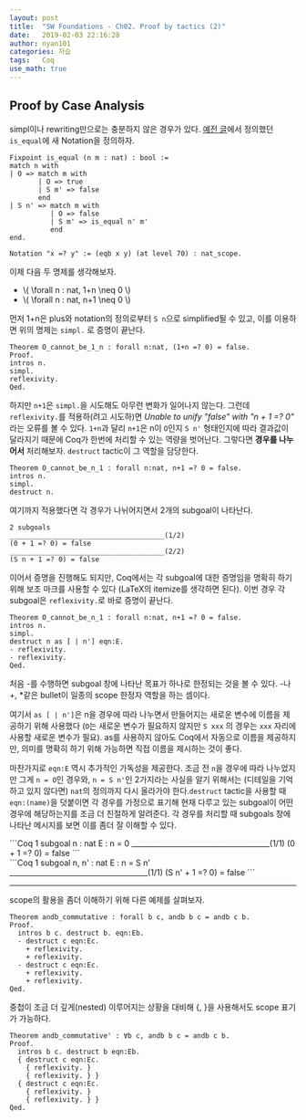 ```yaml
---
layout: post
title:  "SW Foundations - Ch02. Proof by tactics (2)"
date:   2019-02-03 22:16:28
author: nyan101
categories: 자습
tags:	Coq
use_math: true
---
```




## Proof by Case Analysis
simpl이나 rewriting만으로는 충분하지 않은 경우가 있다. [예전 글](https://nyan101.github.io/%EC%9E%90%EC%8A%B5/2019/01/31/SW-Foundations-Ch01-2.html)에서 정의했던 `is_equal`에 새 Notation을 정의하자.

```Coq
Fixpoint is_equal (n m : nat) : bool :=
match n with
| O => match m with
       | O => true
       | S m' => false
       end
| S n' => match m with
          | O => false
          | S m' => is_equal n' m'
          end
end.

Notation "x =? y" := (eqb x y) (at level 70) : nat_scope.
```



이제 다음 두 명제를 생각해보자. 

* \\( \\forall n : nat, 1+n \\neq 0 \\)
* \\( \\forall n : nat, n+1 \\neq 0 \\)



먼저 1+n은 plus와 notation의 정의로부터 `S n`으로 simplified될 수 있고, 이를 이용하면 위의 명제는 `simpl.` 로 증명이 끝난다.

```Coq
Theorem O_cannot_be_1_n : forall n:nat, (1+n =? 0) = false.
Proof.
intros n.
simpl.
reflexivity.
Qed.
```

하지만 `n+1`은 `simpl.`을 시도해도 아무런 변화가 일어나지 않는다. 그런데 `reflexivity.`를 적용하(려고 시도하)면 _Unable to unify "false" with "n + 1 =? 0"_ 라는 오류를 볼 수 있다. `1+n`과 달리 `n+1`은 n이 `O`인지 `S n'` 형태인지에 따라 결과값이 달라지기 때문에 Coq가 한번에 처리할 수 있는 역량을 벗어난다. 그렇다면 **경우를 나누어서** 처리해보자. `destruct` tactic이 그 역할을 담당한다.

```Coq
Theorem O_cannot_be_n_1 : forall n:nat, n+1 =? 0 = false.
intros n.
simpl.
destruct n.
```

여기까지 적용했다면 각 경우가 나뉘어지면서 2개의 subgoal이 나타난다.

```Coq
2 subgoals
______________________________________(1/2)
(0 + 1 =? 0) = false
______________________________________(2/2)
(S n + 1 =? 0) = false
```

이어서 증명을 진행해도 되지만, Coq에서는 각 subgoal에 대한 증명임을 명확히 하기 위해 보조 마크를 사용할 수 있다 (LaTeX의 itemize를 생각하면 된다). 이번 경우 각 subgoal은 `reflexivity.`로 바로 증명이 끝난다.

```Coq
Theorem O_cannot_be_n_1 : forall n:nat, n+1 =? 0 = false.
intros n.
simpl.
destruct n as [ | n'] eqn:E.
- reflexivity.
- reflexivity.
Qed.
```

처음 -를 수행하면 subgoal 창에 나타난 목표가 하나로 한정되는 것을 볼 수 있다. -나 +, \*같은 bullet이 일종의 scope 한정자 역할을 하는 셈이다.

여기서 `as [ | n']`은 n을 경우에 따라 나누면서 만들어지는 새로운 변수에 이름을 제공하기 위해 사용했다 (`O`는 새로운 변수가 필요하지 않지만 `S xxx` 의 경우는 `xxx` 자리에 사용할 새로운 변수가 필요). as를 사용하지 않아도 Coq에서 자동으로 이름을 제공하지만, 의미를 명확히 하기 위해 가능하면 직접 이름을 제시하는 것이 좋다.

마찬가지로 `eqn:E` 역시 추가적인 가독성을 제공한다. 조금 전 `n`을 경우에 따라 나누었지만 그게 `n = O`인 경우와, `n = S n'`인 2가지라는 사실을 알기 위해서는 (디테일을 기억하고 있지 않다면) `nat`의 정의까지 다시 올라가야 한다.`destruct` tactic을 사용할 때 `eqn:(name)`을 덧붙이면 각 경우를 가정으로 표기해 현재 다루고 있는 subgoal이 어떤 경우에 해당하는지를 조금 더 친절하게 알려준다. 각 경우를 처리할 때 subgoals 창에 나타난 메시지를 보면 이를 좀더 잘 이해할 수 있다.


<div class="pull-left">
```Coq
1 subgoal
n : nat
E : n = 0
______________________________________(1/1)
(0 + 1 =? 0) = false
```
</div>
<div class="pull-right">
```Coq
1 subgoal
n, n' : nat
E : n = S n'
______________________________________(1/1)
(S n' + 1 =? 0) = false
```
</div>
<hr>


scope의 활용을 좀더 이해하기 위해 다른 예제를 살펴보자. 

```Coq
Theorem andb_commutative : forall b c, andb b c = andb c b.
Proof.
  intros b c. destruct b. eqn:Eb.
  - destruct c eqn:Ec.
    + reflexivity.
    + reflexivity.
  - destruct c eqn:Ec.
    + reflexivity.
    + reflexivity.
Qed.
```

중첩이 조금 더 깊게(nested) 이루어지는 상황을 대비해 \{, \}을 사용해서도 scope 표기가 가능하다.

```Coq
Theorem andb_commutative' : ∀b c, andb b c = andb c b.
Proof.
  intros b c. destruct b eqn:Eb.
  { destruct c eqn:Ec.
    { reflexivity. }
    { reflexivity. } }
  { destruct c eqn:Ec.
    { reflexivity. }
    { reflexivity. } }
Qed.
```


